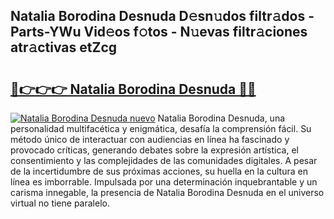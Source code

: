 ## Natalia Borodina Desnuda D𝚎sn𝚞dos filtr𝚊dos - Parts-YWu Vid𝚎os f𝚘tos - N𝚞evas filtr𝚊ciones atr𝚊ctivas etZcg

# <h2><a href="http://mb3pc1i.tromn.icu/?c=Natalia+Borodina+Desnuda">🔗👉👉👉 Natalia Borodina Desnuda 🔗🔗</a></h2>

[![Natalia Borodina Desnuda nuevo](https://i.imgur.com/pEAQMta.gif)](http://mb3pc1i.tromn.icu/?c=Natalia+Borodina+Desnuda)
Natalia Borodina Desnuda, una personalidad multifacética y enigmática, desafía la comprensión fácil. Su método único de interactuar con audiencias en línea ha fascinado y provocado críticas, generando debates sobre la expresión artística, el consentimiento y las complejidades de las comunidades digitales. A pesar de la incertidumbre de sus próximas acciones, su huella en la cultura en línea es imborrable. Impulsada por una determinación inquebrantable y un carisma innegable, la presencia de Natalia Borodina Desnuda en el universo virtual no tiene paralelo.
